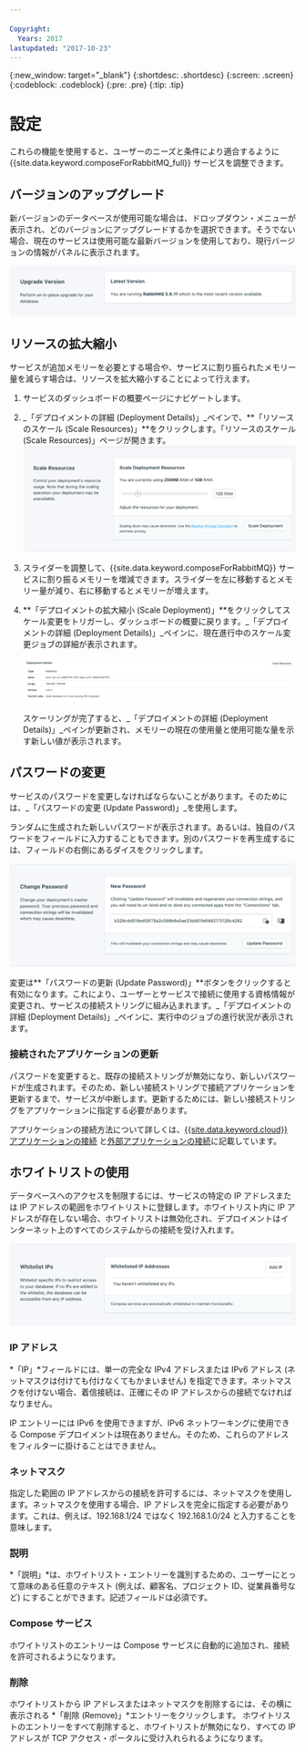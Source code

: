 ```yaml
---

Copyright:
  Years: 2017
lastupdated: "2017-10-23"
---
```


{:new_window: target="_blank"}
{:shortdesc: .shortdesc}
{:screen: .screen}
{:codeblock: .codeblock}
{:pre: .pre}
{:tip: .tip}

# 設定

これらの機能を使用すると、ユーザーのニーズと条件により適合するように {{site.data.keyword.composeForRabbitMQ_full}} サービスを調整できます。


## バージョンのアップグレード

新バージョンのデータベースが使用可能な場合は、ドロップダウン・メニューが表示され、どのバージョンにアップグレードするかを選択できます。そうでない場合、現在のサービスは使用可能な最新バージョンを使用しており、現行バージョンの情報がパネルに表示されます。

![「バージョン」パネル](./images/rabbitmq-version-show.png "「バージョン」パネル")


## リソースの拡大縮小

サービスが追加メモリーを必要とする場合や、サービスに割り振られたメモリー量を減らす場合は、リソースを拡大縮小することによって行えます。

1. サービスのダッシュボードの概要ページにナビゲートします。
2. _「デプロイメントの詳細 (Deployment Details)」_ペインで、**「リソースのスケール (Scale Resources)」**をクリックします。「リソースのスケール (Scale Resources)」ページが開きます。![「リソースのスケール (Scale Resources)」ページ](./images/rabbitmq-scale-show.png "「リソースのスケール (Scale Resources)」ページ")
3. スライダーを調整して、{{site.data.keyword.composeForRabbitMQ}} サービスに割り振るメモリーを増減できます。スライダーを左に移動するとメモリー量が減り、右に移動するとメモリーが増えます。
4. **「デプロイメントの拡大縮小 (Scale Deployment)」**をクリックしてスケール変更をトリガーし、ダッシュボードの概要に戻ります。_「デプロイメントの詳細 (Deployment Details)」_ペインに、現在進行中のスケール変更ジョブの詳細が表示されます。

    ![実行中のジョブを 1 つ示している「デプロイメントの詳細 (Deployment Details)」ペイン](./images/jobs_scaling.png "実行中のジョブを 1 つ示している「デプロイメントの詳細 (Deployment Details)」ペイン。データベースのスケールを 2 単位に設定中。")

    スケーリングが完了すると、_「デプロイメントの詳細 (Deployment Details)」_ペインが更新され、メモリーの現在の使用量と使用可能な量を示す新しい値が表示されます。


## パスワードの変更

サービスのパスワードを変更しなければならないことがあります。そのためには、_「パスワードの変更 (Update Password)」_を使用します。 

ランダムに生成された新しいパスワードが表示されます。あるいは、独自のパスワードをフィールドに入力することもできます。別のパスワードを再生成するには、フィールドの右側にあるダイスをクリックします。 
  
![RabbitMQ のパスワードの更新](./images/rabbitmq-update-password.png "自動パスワード生成プログラム")

変更は**「パスワードの更新 (Update Password)」**ボタンをクリックすると有効になります。これにより、ユーザーとサービスで接続に使用する資格情報が変更され、サービスの接続ストリングに組み込まれます。_「デプロイメントの詳細 (Deployment Details)」_ペインに、実行中のジョブの進行状況が表示されます。 

### 接続されたアプリケーションの更新
パスワードを変更すると、既存の接続ストリングが無効になり、新しいパスワードが生成されます。そのため、新しい接続ストリングで接続アプリケーションを更新するまで、サービスが中断します。更新するためには、新しい接続ストリングをアプリケーションに指定する必要があります。

アプリケーションの接続方法について詳しくは、[{{site.data.keyword.cloud}} アプリケーションの接続](./connecting-bluemix-app.html)
と[外部アプリケーションの接続](./connecting-external.html)に記載しています。


## ホワイトリストの使用

データベースへのアクセスを制限するには、サービスの特定の IP アドレスまたは IP アドレスの範囲をホワイトリストに登録します。ホワイトリスト内に IP アドレスが存在しない場合、ホワイトリストは無効化され、デプロイメントはインターネット上のすべてのシステムからの接続を受け入れます。 

![ IP のホワイトリストへの登録](./images/rabbitmq-whitelist-show.png "ホワイトリストのフィールド。")

### IP アドレス
*「IP」*フィールドには、単一の完全な IPv4 アドレスまたは IPv6 アドレス (ネットマスクは付けても付けなくてもかまいません) を指定できます。ネットマスクを付けない場合、着信接続は、正確にその IP アドレスからの接続でなければなりません。 

IP エントリーには IPv6 を使用できますが、IPv6 ネットワーキングに使用できる Compose デプロイメントは現在ありません。そのため、これらのアドレスをフィルターに掛けることはできません。


### ネットマスク
指定した範囲の IP アドレスからの接続を許可するには、ネットマスクを使用します。ネットマスクを使用する場合、IP アドレスを完全に指定する必要があります。これは、例えば、192.168.1/24 ではなく 192.168.1.0/24 と入力することを意味します。

### 説明

*「説明」*は、ホワイトリスト・エントリーを識別するための、ユーザーにとって意味のある任意のテキスト (例えば、顧客名、プロジェクト ID、従業員番号など) にすることができます。記述フィールドは必須です。


### Compose サービス
ホワイトリストのエントリーは Compose サービスに自動的に追加され、接続を許可されるようになります。

### 削除
ホワイトリストから IP アドレスまたはネットマスクを削除するには、その横に表示される *「削除 (Remove)」*エントリーをクリックします。
ホワイトリストのエントリーをすべて削除すると、ホワイトリストが無効になり、すべての IP アドレスが TCP アクセス・ポータルに受け入れられるようになります。

